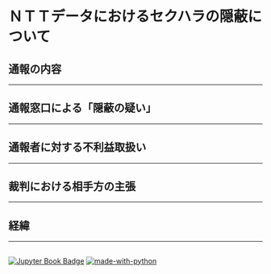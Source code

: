# ＮＴＴデータにおけるセクハラの隠蔽について


## 通報の内容
---


## 通報窓口による「隠蔽の疑い」　
---


## 通報者に対する不利益取扱い　
---


## 裁判における相手方の主張　
---


## 経緯　
---


##
[![Jupyter Book Badge](https://jupyterbook.org/_images/badge.svg)](https://jupyterbook.org)
[![made-with-python](https://img.shields.io/badge/Made%20with-Python-1f425f.svg)](https://www.python.org/)
